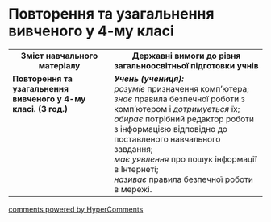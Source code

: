 <div id="hypercomments_widget" class="js-hypercomments-widget invisible"></div>

Повторення та узагальнення вивченого у 4-му класі
=============================================

<table>
  <tr>
    <td width="40%" align="center"><b>Зміст навчального матеріалу<b></td>
    <td width="60%" align="center"><b>Державні вимоги до рівня загальноосвітньої підготовки учнів</b></td>
  </tr>
  <tr>
    <td width="40%" style="vertical-align:top !important;">
    <b>Повторення та узагальнення вивченого у 4-му класі. (3 год.)</b><br>
    </td>
    <td width="60%" style="vertical-align:top !important;">
    <i><b>Учень (учениця):</b></i><br>
  <i>розуміє</i> призначення комп’ютера;<br>
  <i>знає</i> правила безпечної роботи з комп’ютером і <i>дотримується</i> їх;<br>
  <i>обирає</i> потрібний редактор роботи з інформацією відповідно до поставленого навчального завдання;<br>
  <i>має уявлення</i> про пошук інформації в Інтернеті;<br>
  <i>називає</i> правила безпечної роботи в мережі.
	</td>
  </tr>
</table>

<div class="js-hypercomments-container">
<a href="http://hypercomments.com" class="hc-link" title="comments widget">comments powered by HyperComments</a>
</div>